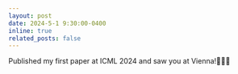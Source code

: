 ```yaml
---
layout: post
date: 2024-5-1 9:30:00-0400
inline: true
related_posts: false
---
```


Published my first paper at ICML 2024 and saw you at Vienna!🤖👨‍⚕️